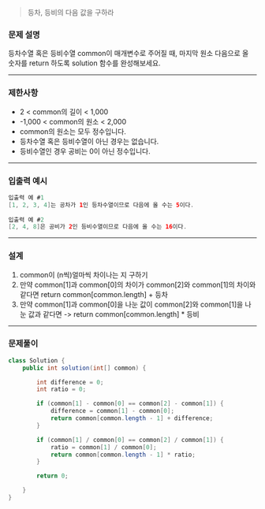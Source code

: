 > 등차, 등비의 다음 값을 구하라

### 문제 설명
등차수열 혹은 등비수열 common이 매개변수로 주어질 때, 마지막 원소 다음으로 올 숫자를 return 하도록 solution 함수를 완성해보세요.

---

### 제한사항
- 2 < common의 길이 < 1,000
- -1,000 < common의 원소 < 2,000
- common의 원소는 모두 정수입니다.
- 등차수열 혹은 등비수열이 아닌 경우는 없습니다.
- 등비수열인 경우 공비는 0이 아닌 정수입니다.

---

### 입출력 예시
```java
입출력 예 #1
[1, 2, 3, 4]는 공차가 1인 등차수열이므로 다음에 올 수는 5이다.
        
입출력 예 #2
[2, 4, 8]은 공비가 2인 등비수열이므로 다음에 올 수는 16이다.
```

---

### 설계
1. common이 (n씩)얼마씩 차이나는 지 구하기
2. 만약 common[1]과 common[0]의 차이가 common[2]와 common[1]의 차이와 같다면 return common[common.length] + 등차
3. 만약 common[1]과 common[0]을 나눈 값이 common[2]와 common[1]을 나눈 값과 같다면 -> return common[common.length] * 등비

---

### 문제풀이

```java
class Solution {
    public int solution(int[] common) {

        int difference = 0;
        int ratio = 0;

        if (common[1] - common[0] == common[2] - common[1]) {
            difference = common[1] - common[0];
            return common[common.length - 1] + difference;
        }

        if (common[1] / common[0] == common[2] / common[1]) {
            ratio = common[1] / common[0];
            return common[common.length - 1] * ratio;
        }

        return 0;

    }
}
```